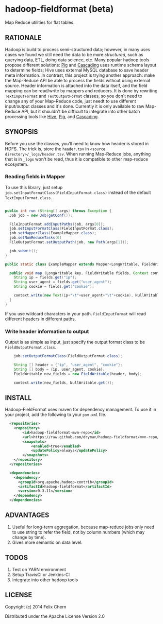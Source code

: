hadoop-fieldformat (beta)
==================

Map Reduce utilities for flat tables.

RATIONALE
---------

Hadoop is build to process semi-structured data; however, in many uses cases we found we still need the data to be more *structured*, such as querying data, ETL, doing data science, etc. Many popular hadoop tools propose different solutions: [Pig][pig] and [Cascading][cascading] uses runtime schema layout to determine fields; Hive uses external MySQL database to save header meta information. In contrast, this project is trying another approach: make the Map-Reduce API be able to process the fields without using external source. Header information is attached into the data itself, and the field mapping can be read/write by mappers and reducers. It is done by rewriting `TextInputFormat` and `TextOutputFormat` classes, so you don't need to change any of your Map-Reduce code, just needt to use different input/output classes and it's done. Currently it is only available to raw Map-Reduce API, but it shouldn't be difficult to integrate into other batch processing tools like [Hive][hive], [Pig][pig], and [Cascading][cascading].

[hive]: http://hive.apache.org
[pig]: https://pig.apache.org
[cascading]: http://www.cascading.org

SYNOPSIS
--------

Before you use the classes, you'll need to know how header is stored in HDFS. The trick is, store the `header.tsv` in `<source directory>/_logs/header.tsv`. When running Map-Reduce jobs, anything that is in `_logs` won't be read, thus it is compatible to other map-reduce ecosystem.

### Reading fields in Mapper

To use this library, just setup `job.setInputFormatClass(FieldInputFormat.class)` instead of the default `TextInputFormat.class`. 

```java

public int run (String[] args) throws Exception {
  Job job = new Job(getConf());

  FileInputFormat.addInputPaths(job, args[0]);
  job.setInputFormatClass(FieldInputFormat.class);
  job.setMapperClass(ExampleMapper.class);
  job.setNumReduceTasks(0)
  FileOutputFormat.setOutputPath(job, new Path(args[1]));

  job.submit();
}

public static class ExampleMapper extends Mapper<LongWritable, FieldWritable, Text, NullWritable> {

  public void map (LongWritable key, FieldWritable fields, Context context) throws IOException, InterruptedException{
    String ip = fields.get("ip");
    String user_agent = fields.get("user_agent");
    String cookie = fields.get("cookie");

    context.write(new Text(ip+"\t"+user_agent+"\t"+cookie), NullWritable.get());
  }
}
```

If you use wildcard characters in your path. `FieldInputFormat` will read different headers in different paths.


### Write header information to output

Output is as simple as input, just specify the output format class to be `FieldOutputFormat.class`.

```java
    job.setOutputFormatClass(FieldOutputFormat.class);

    String [] header = {"ip", "user_agent", "cookie"};
    String [] body = {ip, user_agent, cookie};
    FieldWritable new_fields = new FieldWritable(header, body);

    context.write(new_fields, NullWritable.get());
```

INSTALL
-------

Hadoop-FieldFormat uses maven for dependency management. To use it in your project, add the following to your `pom.xml` file.

```xml
  <repositories>
    <repository>
        <id>hadoop-fieldformat-mvn-repo</id>
        <url>https://raw.github.com/dryman/hadoop-fieldformat/mvn-repo/</url>
        <snapshots>
            <enabled>true</enabled>
            <updatePolicy>always</updatePolicy>
        </snapshots>
    </repository>
  </repositories>

  <dependencies>
    <dependency>
      <groupId>org.apache.hadoop-contrib</groupId>
      <artifactId>hadoop-fieldformat</artifactId>
      <version>0.3.11</version>
    </dependency>
  </dependencies>
```

ADVANTAGES
----------

1. Useful for long-term aggregation, because map-reduce jobs only need to use string to refer the field, not by column numbers (which may change by time).
2. Gives more semantic on data level.

TODOS
-----

1. Test on YARN environment
2. Setup TravisCI or Jenkins-CI
3. Integrate into other hadoop tools

LICENSE
-------

Copyright (c) 2014 Felix Chern

Distributed under the Apache License Version 2.0

